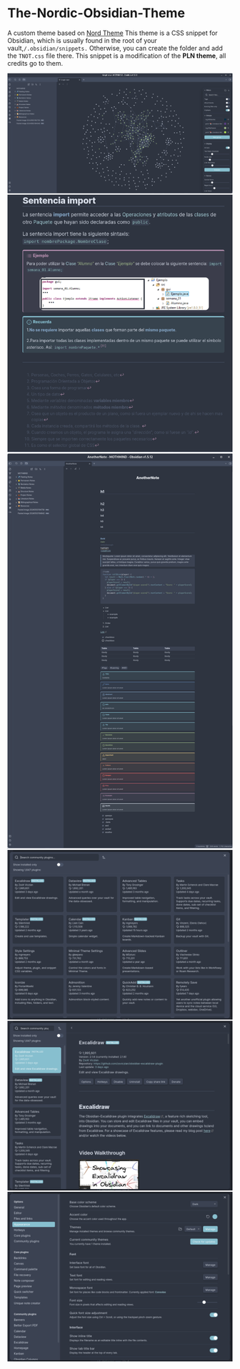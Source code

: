 # The-Nordic-Obsidian-Theme
A custom theme based on [Nord Theme](https://www.nordtheme.com/)
This theme is a CSS snippet for Obsidian, which is usually found in the root of your vault,`/.obsidian/snippets.` Otherwise, you can create the folder and add the `TNOT.css` file there. This snippet is a modification of the **PLN theme**, all credits go to them.

![Screenshot1](./img/1.png)
![Screenshot6](./img/6.png)
![Screenshot2](./img/2.png)
![Screenshot3](./img/3.png)
![Screenshot4](./img/4.png)
![Screenshot5](./img/5.png)
